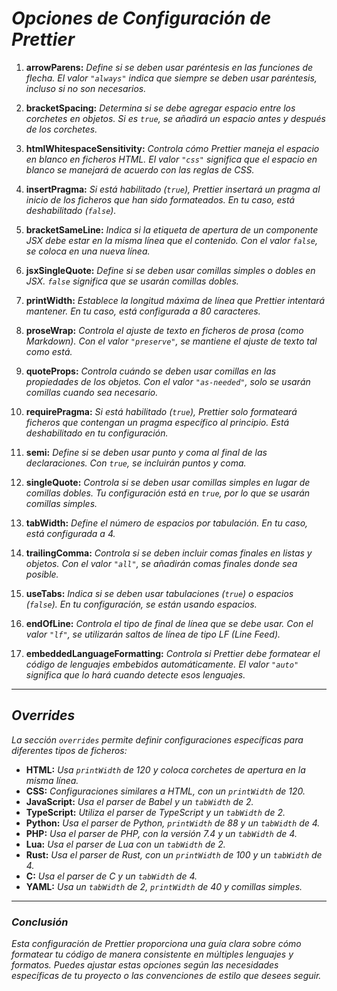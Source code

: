 <!-- Autor: Daniel Benjamin Perez Morales -->
<!-- GitHub: https://github.com/D4nitrix13 -->
<!-- GitLab: https://gitlab.com/D4nitrix13 -->
<!-- Correo electrónico: danielperezdev@proton.me -->

# ***Opciones de Configuración de Prettier***

1. **arrowParens:** *Define si se deben usar paréntesis en las funciones de flecha. El valor `"always"` indica que siempre se deben usar paréntesis, incluso si no son necesarios.*

2. **bracketSpacing:** *Determina si se debe agregar espacio entre los corchetes en objetos. Si es `true`, se añadirá un espacio antes y después de los corchetes.*

3. **htmlWhitespaceSensitivity:** *Controla cómo Prettier maneja el espacio en blanco en ficheros HTML. El valor `"css"` significa que el espacio en blanco se manejará de acuerdo con las reglas de CSS.*

4. **insertPragma:** *Si está habilitado (`true`), Prettier insertará un pragma al inicio de los ficheros que han sido formateados. En tu caso, está deshabilitado (`false`).*

5. **bracketSameLine:** *Indica si la etiqueta de apertura de un componente JSX debe estar en la misma línea que el contenido. Con el valor `false`, se coloca en una nueva línea.*

6. **jsxSingleQuote:** *Define si se deben usar comillas simples o dobles en JSX. `false` significa que se usarán comillas dobles.*

7. **printWidth:** *Establece la longitud máxima de línea que Prettier intentará mantener. En tu caso, está configurada a 80 caracteres.*

8. **proseWrap:** *Controla el ajuste de texto en ficheros de prosa (como Markdown). Con el valor `"preserve"`, se mantiene el ajuste de texto tal como está.*

9. **quoteProps:** *Controla cuándo se deben usar comillas en las propiedades de los objetos. Con el valor `"as-needed"`, solo se usarán comillas cuando sea necesario.*

10. **requirePragma:** *Si está habilitado (`true`), Prettier solo formateará ficheros que contengan un pragma específico al principio. Está deshabilitado en tu configuración.*

11. **semi:** *Define si se deben usar punto y coma al final de las declaraciones. Con `true`, se incluirán puntos y coma.*

12. **singleQuote:** *Controla si se deben usar comillas simples en lugar de comillas dobles. Tu configuración está en `true`, por lo que se usarán comillas simples.*

13. **tabWidth:** *Define el número de espacios por tabulación. En tu caso, está configurada a 4.*

14. **trailingComma:** *Controla si se deben incluir comas finales en listas y objetos. Con el valor `"all"`, se añadirán comas finales donde sea posible.*

15. **useTabs:** *Indica si se deben usar tabulaciones (`true`) o espacios (`false`). En tu configuración, se están usando espacios.*

16. **endOfLine:** *Controla el tipo de final de línea que se debe usar. Con el valor `"lf"`, se utilizarán saltos de línea de tipo LF (Line Feed).*

17. **embeddedLanguageFormatting:** *Controla si Prettier debe formatear el código de lenguajes embebidos automáticamente. El valor `"auto"` significa que lo hará cuando detecte esos lenguajes.*

---

## ***Overrides***

*La sección `overrides` permite definir configuraciones específicas para diferentes tipos de ficheros:*

- **HTML:** *Usa `printWidth` de 120 y coloca corchetes de apertura en la misma línea.*
- **CSS:** *Configuraciones similares a HTML, con un `printWidth` de 120.*
- **JavaScript:** *Usa el parser de Babel y un `tabWidth` de 2.*
- **TypeScript:** *Utiliza el parser de TypeScript y un `tabWidth` de 2.*
- **Python:** *Usa el parser de Python, `printWidth` de 88 y un `tabWidth` de 4.*
- **PHP:** *Usa el parser de PHP, con la versión 7.4 y un `tabWidth` de 4.*
- **Lua:** *Usa el parser de Lua con un `tabWidth` de 2.*
- **Rust:** *Usa el parser de Rust, con un `printWidth` de 100 y un `tabWidth` de 4.*
- **C:** *Usa el parser de C y un `tabWidth` de 4.*
- **YAML:** *Usa un `tabWidth` de 2, `printWidth` de 40 y comillas simples.*

---

### ***Conclusión***

*Esta configuración de Prettier proporciona una guía clara sobre cómo formatear tu código de manera consistente en múltiples lenguajes y formatos. Puedes ajustar estas opciones según las necesidades específicas de tu proyecto o las convenciones de estilo que desees seguir.*
